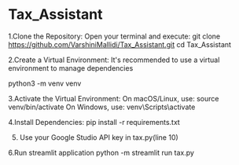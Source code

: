 # Tax_Assistant

1.Clone the Repository:
Open your terminal and execute:
git clone https://github.com/VarshiniMallidi/Tax_Assistant.git
cd Tax_Assistant

2.Create a Virtual Environment:
It's recommended to use a virtual environment to manage dependencies

python3 -m venv venv

3.Activate the Virtual Environment:
On macOS/Linux, use:
source venv/bin/activate
On Windows, use:
venv\Scripts\activate

4.Install Dependencies:
pip install -r requirements.txt

5. Use your Google Studio API key in tax.py(line 10)

6.Run streamlit application
python -m streamlit run tax.py


